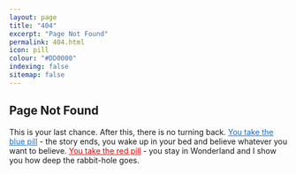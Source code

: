 ```yaml
---
layout: page
title: "404"
excerpt: "Page Not Found"
permalink: 404.html
icon: pill
colour: "#DD0000"
indexing: false
sitemap: false
---
```


## Page Not Found

This is your last chance. After this, there is no turning back. [You take the blue pill][1] - the story ends, you wake up in your bed and believe whatever you want to believe. [You take the red pill][2] - you stay in Wonderland and I show you how deep the rabbit-hole goes.

[1]: / "front page"
[2]: https://github.com/daviddarnes/daviddarnes.github.io/issues/new?title=Missing%20Page&body=I%20took%20the%20red%20pill%20and%20now%20I%27m%20here%2C%20I%20was%20looking%20for%20(insert%20page)%20but%20it%20wasn%27t%20there...%0A%0A...It%27s%20cold.&labels[]=bug&assignee=daviddarnes "Remember that all I am offering is the truth. Nothing more."

<style scoped>
a[title="front page"] {
  color: #166CCB; border-color: #166CCB;
}
a[title="front page"] + a {
  color: #dd0000; border-color: #dd0000;
}
</style>
